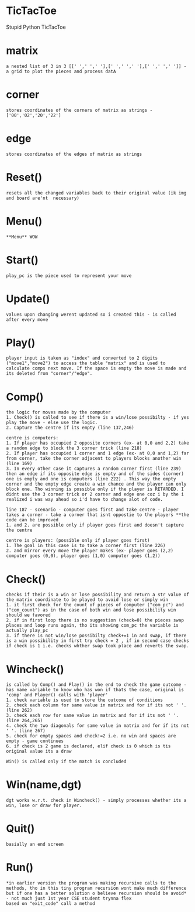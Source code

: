 # TicTacToe
Stupid Python TicTacToe

# matrix 
    a nested list of 3 in 3 [[' ',' ',' '],[' ',' ',' '],[' ',' ',' ']] - a grid to plot the pieces and process datA
# corner 
    stores coordinates of the corners of matrix as strings - ['00','02','20','22']
# edge
    stores coordinates of the edges of matrix as strings 

# Reset()
    resets all the changed variables back to their original value (ik img and board are'nt  necessary)

# Menu()
    **Menu** WOW

# Start()
    play_pc is the piece used to represent your move

# Update()
    values upon changing werent updated so i created this - is called after every move

# Play()
    player input is taken as "index" and converted to 2 digits ("move1","move2") to access the table "matrix" and is used to calculate comps next move. If the space is empty the move is made and its deleted from "corner"/"edge".

# Comp()
    the logic for moves made by the computer 
    1. Check() is called to see if there is a win/lose possibilty - if yes play the move - else use the logic.
    2. Capture the centre if its empty (line 137,246)
    
    centre is computers: 
    1. If player has occupied 2 opposite corners (ex- at 0,0 and 2,2) take a random edge to block the 3 corner trick (line 218)
    2. If player has occupied 1 corner and 1 edge (ex- at 0,0 and 1,2) far from corner, take the corner adjacent to players blocks another win (line 169)
    3. In every other case it captures a random corner first (line 239) then an edge if its opposite edge is empty and of the sides (corner) one is empty and one is computers (line 222) . This way the empty corner and the empty edge create a win chance and the player can only block one. Tho winning is possible only if the player is RETARDED. I didnt use the 3 corner trick or 2 corner and edge one coz i by the i realized i was way ahead so i'd have to change alot of code.

    line 187 - scenario - computer goes first and take centre - player takes a corner - take a corner that isnt oppostie to the players **the code can be improved
    1. and 2. are possible only if player goes first and doesn't capture the centre
    
    centre is players: (possible only if player goes first)
    1. The goal in this case is to take a corner first (line 226)
    2. and mirror every move the player makes (ex- player goes (2,2) computer goes (0,0), player goes (1,0) computer goes (1,2)) 

# Check()
    checks if their is a win or lose possibility and return a str value of the matrix coordinate to be played to avoid lose or simply win
    1. it first check for the count of pieces of computer ("com_pc") and ("com_count") as in the case of both win and lose possibility win should we favored
    2. if in first loop there is no suggestion (check=0) the pieces swap places and loop runs again, tho its showing com_pc the variable is actually play_pc
    3. if there is not win/lose possibilty check+=1 in and swap, if there is a win possibility in first try check = 2 , if in second case checks if check is 1 i.e. checks whther swap took place and reverts the swap.

# Wincheck()
    is called by Comp() and Play() in the end to check the game outcome - has name variable to know who has won if thats the case, original is 'comp' and Player() calls with 'player'
    1. check variable is used to store the outcome of conditions
    2. check each column for same value in matrix and for if its not ' '. (line 262)
    3. check each row for same value in matrix and for if its not ' '. (line 264,265)
    4. check the two diagonals for same value in matrix and for if its not ' '. (line 267)
    5. check for empty spaces and check!=2 i.e. no win and spaces are empty - game continues
    6. if check is 2 game is declared, elif check is 0 which is tis original value its a draw

    Win() is called only if the match is concluded

# Win(name,dgt)
    dgt works w.r.t. check in Wincheck() - simply processes whether its a win, lose or draw for player. 

# Quit()
    basially an end screen
    
# Run()
    *in earlier version the program was making recursive calls to the methods, tho in this tiny program recursion wont make much difference but if one has a better solution o believe recursion should be avoid* - not much just 1st year CSE student trynna flex 
    based on "exit_code" call a method
